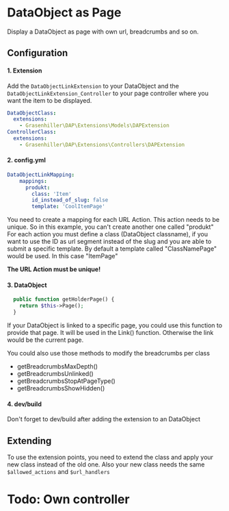 # DataObject as Page

Display a DataObject as page with own url, breadcrumbs and so on.

## Configuration

#### 1. Extension
Add the ``DataObjectLinkExtension`` to your DataObject and the ``DataObjectLinkExtension_Controller`` to your page controller where you want the item to be displayed.

```yaml
DataObjectClass:
  extensions:
    - Grasenhiller\DAP\Extensions\Models\DAPExtension
ControllerClass:
  extensions:
    - Grasenhiller\DAP\Extensions\Controllers\DAPExtension
```

#### 2. config.yml

```yaml
DataObjectLinkMapping:
	mappings:
	  produkt: 
	    class: 'Item'
	    id_instead_of_slug: false
	    template: 'CoolItemPage'
```

You need to create a mapping for each URL Action. This action needs to be unique. So in this example, you can't create another one called "produkt"
For each action you must define a class (DataObject classname), if you want to use the ID as url segment instead of the slug and you are able to submit a specific template.
By default a template called "ClassNamePage" would be used. In this case "ItemPage"

**The URL Action must be unique!**

#### 3. DataObject

```php
  public function getHolderPage() {
    return $this->Page();
  }
```

If your DataObject is linked to a specific page, you could use this function to provide that page. It will be used in the Link() function. Otherwise the link would be the current page.

You could also use those methods to modify the breadcrumbs per class
- getBreadcrumbsMaxDepth()
- getBreadcrumbsUnlinked()
- getBreadcrumbsStopAtPageType()
- getBreadcrumbsShowHidden()

#### 4. dev/build
Don't forget to dev/build after adding the extension to an DataObject

## Extending
To use the extension points, you need to extend the class and apply your new class instead of the old one. Also your new class needs the same ``$allowed_actions`` and ``$url_handlers``

# Todo: Own controller